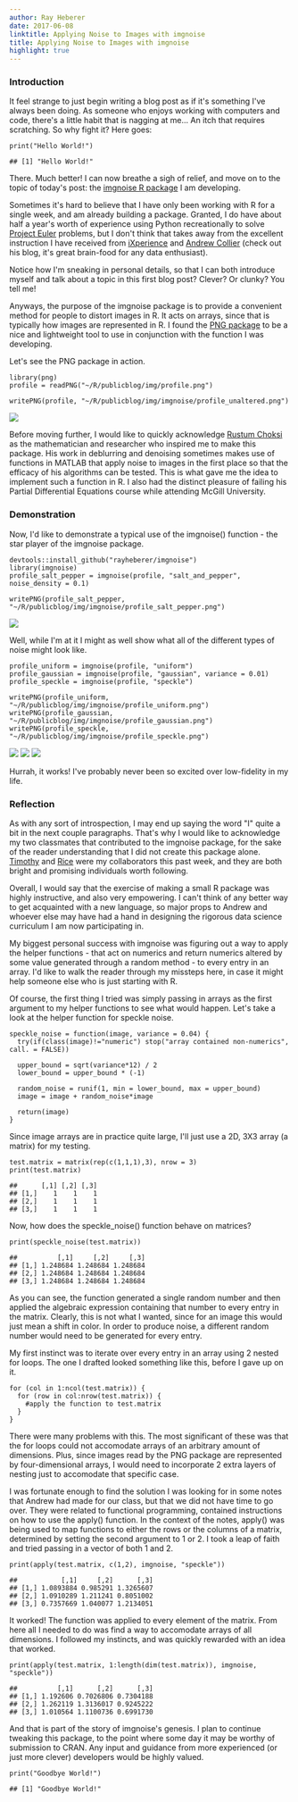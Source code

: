 ```yaml
---
author: Ray Heberer
date: 2017-06-08
linktitle: Applying Noise to Images with imgnoise
title: Applying Noise to Images with imgnoise
highlight: true
---
```


### Introduction

It feel strange to just begin writing a blog post as if it's something I've always been doing. As someone who enjoys working with computers and code, there's a little habit that is nagging at me... An itch that requires scratching. So why fight it? Here goes:

```
print("Hello World!")

## [1] "Hello World!"
```

There. Much better! I can now breathe a sigh of relief, and move on to the topic of today's post: the [imgnoise R package](https://github.com/rayheberer/imgnoise) I am developing.

Sometimes it's hard to believe that I have only been working with R for a single week, and am already building a package. Granted, I do have about half a year's worth of experience using Python recreationally to solve [Project Euler](https://projecteuler.net/) problems, but I don't think that takes away from the excellent instruction I have received from [iXperience](http://ixperience.co.za/) and [Andrew Collier](http://www.exegetic.biz/blog/) (check out his blog, it's great brain-food for any data enthusiast).

Notice how I'm sneaking in personal details, so that I can both introduce myself and talk about a topic in this first blog post? Clever? Or clunky? You tell me!

Anyways, the purpose of the imgnoise package is to provide a convenient method for people to distort images in R. It acts on arrays, since that is typically how images are represented in R. I found the [PNG package](https://cran.r-project.org/web/packages/png/index.html) to be a nice and lightweight tool to use in conjunction with the function I was developing.

Let's see the PNG package in action.

```
library(png)
profile = readPNG("~/R/publicblog/img/profile.png")

writePNG(profile, "~/R/publicblog/img/imgnoise/profile_unaltered.png")
```
![](/img/imgnoise/profile_unaltered.png)

Before moving further, I would like to quickly acknowledge [Rustum Choksi](http://www.math.mcgill.ca/rchoksi/) as the mathematician and researcher who inspired me to make this package. His work in deblurring and denoising sometimes makes use of functions in MATLAB that apply noise to images in the first place so that the efficacy of his algorithms can be tested. This is what gave me the idea to implement such a function in R. I also had the distinct pleasure of failing his Partial Differential Equations course while attending McGill University.

### Demonstration

Now, I'd like to demonstrate a typical use of the imgnoise() function - the star player of the imgnoise package.

```
devtools::install_github("rayheberer/imgnoise")
library(imgnoise)
profile_salt_pepper = imgnoise(profile, "salt_and_pepper", noise_density = 0.1)

writePNG(profile_salt_pepper, "~/R/publicblog/img/imgnoise/profile_salt_pepper.png")
```
![](/img/imgnoise/profile_salt_pepper.png)

Well, while I'm at it I might as well show what all of the different types of noise might look like.

```
profile_uniform = imgnoise(profile, "uniform")
profile_gaussian = imgnoise(profile, "gaussian", variance = 0.01)
profile_speckle = imgnoise(profile, "speckle")

writePNG(profile_uniform, "~/R/publicblog/img/imgnoise/profile_uniform.png")
writePNG(profile_gaussian, "~/R/publicblog/img/imgnoise/profile_gaussian.png")
writePNG(profile_speckle, "~/R/publicblog/img/imgnoise/profile_speckle.png")
```
![](rayheberer.netlify.com/img/imgnoise/profile_uniform.png)
![](/img/imgnoise/profile_gaussian.png)
![](/img/imgnoise/profile_speckle.png)

Hurrah, it works! I've probably never been so excited over low-fidelity in my life.

### Reflection

As with any sort of introspection, I may end up saying the word "I" quite a bit in the next couple paragraphs. That's why I would like to acknowledge my two classmates that contributed to the imgnoise package, for the sake of the reader understanding that I did not create this package alone. [Timothy](https://github.com/timweichong) and [Rice](https://github.com/rice-tyler) were my collaborators this past week, and they are both bright and promising individuals worth following.

Overall, I would say that the exercise of making a small R package was highly instructive, and also very empowering. I can't think of any better way to get acquainted with a new language, so major props to Andrew and whoever else may have had a hand in designing the rigorous data science curriculum I am now participating in.

My biggest personal success with imgnoise was figuring out a way to apply the helper functions - that act on numerics and return numerics altered by some value generated through a random method - to every entry in an array. I'd like to walk the reader through my missteps here, in case it might help someone else who is just starting with R.

Of course, the first thing I tried was simply passing in arrays as the first argument to my helper functions to see what would happen. Let's take a look at the helper function for speckle noise.

```
speckle_noise = function(image, variance = 0.04) {
  try(if(class(image)!="numeric") stop("array contained non-numerics", call. = FALSE))

  upper_bound = sqrt(variance*12) / 2
  lower_bound = upper_bound * (-1)

  random_noise = runif(1, min = lower_bound, max = upper_bound)
  image = image + random_noise*image

  return(image)
}
```

Since image arrays are in practice quite large, I'll just use a 2D, 3X3 array (a matrix) for my testing.

```
test.matrix = matrix(rep(c(1,1,1),3), nrow = 3)
print(test.matrix)

##      [,1] [,2] [,3]
## [1,]    1    1    1
## [2,]    1    1    1
## [3,]    1    1    1
```

Now, how does the speckle_noise() function behave on matrices?

```
print(speckle_noise(test.matrix))

##          [,1]     [,2]     [,3]
## [1,] 1.248684 1.248684 1.248684
## [2,] 1.248684 1.248684 1.248684
## [3,] 1.248684 1.248684 1.248684
```

As you can see, the function generated a single random number and then applied the algebraic expression containing that number to every entry in the matrix. Clearly, this is not what I wanted, since for an image this would just mean a shift in color. In order to produce noise, a different random number would need to be generated for every entry.

My first instinct was to iterate over every entry in an array using 2 nested for loops. The one I drafted looked something like this, before I gave up on it.

```
for (col in 1:ncol(test.matrix)) {
  for (row in col:nrow(test.matrix)) {
    #apply the function to test.matrix
  }
}
```

There were many problems with this. The most significant of these was that the for loops could not accomodate arrays of an arbitrary amount of dimensions. Plus, since images read by the PNG package are represented by four-dimensional arrays, I would need to incorporate 2 extra layers of nesting just to accomodate that specific case.

I was fortunate enough to find the solution I was looking for in some notes that Andrew had made for our class, but that we did not have time to go over. They were related to functional programming, contained instructions on how to use the apply() function. In the context of the notes, apply() was being used to map functions to either the rows or the columns of a matrix, determined by setting the second argument to 1 or 2. I took a leap of faith and tried passing in a vector of both 1 and 2.

```
print(apply(test.matrix, c(1,2), imgnoise, "speckle"))

##           [,1]     [,2]      [,3]
## [1,] 1.0893884 0.985291 1.3265607
## [2,] 1.0910289 1.211241 0.8051002
## [3,] 0.7357669 1.040077 1.2134051
```

It worked! The function was applied to every element of the matrix. From here all I needed to do was find a way to accomodate arrays of all dimensions. I followed my instincts, and was quickly rewarded with an idea that worked.

```
print(apply(test.matrix, 1:length(dim(test.matrix)), imgnoise, "speckle"))

##          [,1]      [,2]      [,3]
## [1,] 1.192606 0.7026806 0.7304188
## [2,] 1.262119 1.3136017 0.9245222
## [3,] 1.010564 1.1100736 0.6991730
```

And that is part of the story of imgnoise's genesis. I plan to continue tweaking this package, to the point where some day it may be worthy of submission to CRAN. Any input and guidance from more experienced (or just more clever) developers would be highly valued.

```
print("Goodbye World!")

## [1] "Goodbye World!"
```